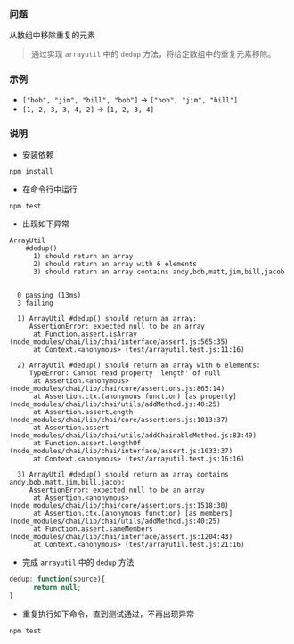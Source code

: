 ### 问题

从数组中移除重复的元素

> 通过实现 ```arrayutil``` 中的 ```dedup``` 方法，将给定数组中的重复元素移除。

### 示例

* ```["bob", "jim", "bill", "bob"]``` -> ```["bob", "jim", "bill"]```
* ```[1, 2, 3, 3, 4, 2]``` -> ```[1, 2, 3, 4]```

### 说明

* 安装依赖

```shell
npm install
```

* 在命令行中运行

```shell
npm test
```

* 出现如下异常

```shell
ArrayUtil
    #dedup()
      1) should return an array
      2) should return an array with 6 elements
      3) should return an array contains andy,bob,matt,jim,bill,jacob


  0 passing (13ms)
  3 failing

  1) ArrayUtil #dedup() should return an array:
     AssertionError: expected null to be an array
      at Function.assert.isArray (node_modules/chai/lib/chai/interface/assert.js:565:35)
      at Context.<anonymous> (test/arrayutil.test.js:11:16)

  2) ArrayUtil #dedup() should return an array with 6 elements:
     TypeError: Cannot read property 'length' of null
      at Assertion.<anonymous> (node_modules/chai/lib/chai/core/assertions.js:865:14)
      at Assertion.ctx.(anonymous function) [as property] (node_modules/chai/lib/chai/utils/addMethod.js:40:25)
      at Assertion.assertLength (node_modules/chai/lib/chai/core/assertions.js:1013:37)
      at Assertion.assert (node_modules/chai/lib/chai/utils/addChainableMethod.js:83:49)
      at Function.assert.lengthOf (node_modules/chai/lib/chai/interface/assert.js:1033:37)
      at Context.<anonymous> (test/arrayutil.test.js:16:16)

  3) ArrayUtil #dedup() should return an array contains andy,bob,matt,jim,bill,jacob:
     AssertionError: expected null to be an array
      at Assertion.<anonymous> (node_modules/chai/lib/chai/core/assertions.js:1518:30)
      at Assertion.ctx.(anonymous function) [as members] (node_modules/chai/lib/chai/utils/addMethod.js:40:25)
      at Function.assert.sameMembers (node_modules/chai/lib/chai/interface/assert.js:1204:43)
      at Context.<anonymous> (test/arrayutil.test.js:21:16)
```

* 完成 ```arrayutil``` 中的 ```dedup``` 方法

```javascript
dedup: function(source){
      return null;
}
```

* 重复执行如下命令，直到测试通过，不再出现异常

```shell
npm test
```
